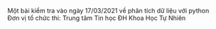 Một bài kiểm tra vào ngày 17/03/2021 về phân tích dữ liệu với python \
Đơn vị tổ chức thi: Trung tâm Tin học ĐH Khoa Học Tự Nhiên
